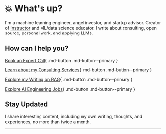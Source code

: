 # :boom: What's up?

I'm a machine learning engineer, angel investor, and startup advisor. Creator of [Instructor](https://github.com/jxnl/instructor) and ML/data science educator. I write about consulting, open source, personal work, and applying LLMs. 


## How can I help you?

[Book an Expert Call](https://cal.com/jasonliu/expert-call){ .md-button .md-button--primary }

[Learn about my Consulting Services](./services.md){ .md-button .md-button--primary }

[Explore my Writing on RAG](/writing/category/rag/){ .md-button .md-button--primary }

[Explore AI Engineering Jobs](https://jobs.applied-llms.org/){ .md-button .md-button--primary }

## Stay Updated
I share interesting content, including my own writing, thoughts, and experiences, no more than twice a month.
<script async data-uid="fe6b71773e" src="https://fivesixseven.ck.page/fe6b71773e/index.js"></script>

---
